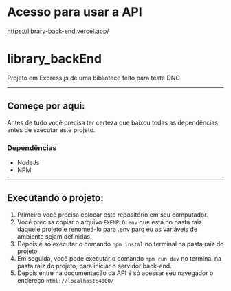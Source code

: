 # Acesso para usar a API 

https://library-back-end.vercel.app/

# library_backEnd 
Projeto em Express.js de uma bibliotece feito para teste DNC

-------------------------------------------------------------------------

## Começe por aqui:
Antes de tudo você precisa ter certeza que baixou todas as dependências antes de executar este projeto.

### Dependências 
- NodeJs
- NPM

-------------------------------------------------------------------------

## Executando o projeto:

1) Primeiro você precisa colocar este repositório em seu computador.
2) Você precisa copiar o arquivo `EXEMPLO.env` que está no pasta raiz daquele projeto e renomeá-lo para .env parq eu as variáveis de ambiente sejam definidas.
3) Depois é só executar o comando `npm instal` no terminal na pasta raiz do projeto.
4) Em seguida, você pode executar o comando `npm run dev` no terminal na pasta raiz do projeto, para iniciar o servidor back-end.
5) Depois entre na documentação da API é só acessar seu navegador o endereço `html://localhost:4000/`


